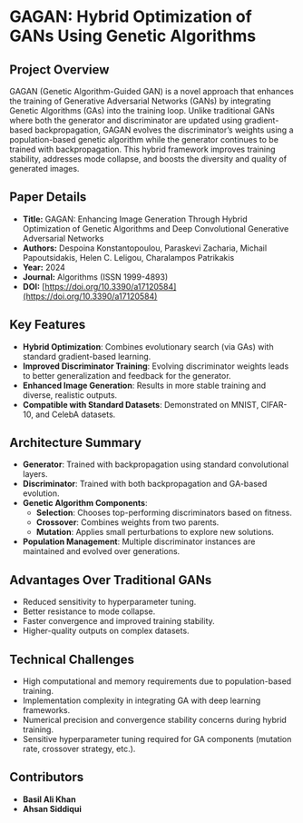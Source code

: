 # GAGAN: Hybrid Optimization of GANs Using Genetic Algorithms

## Project Overview
GAGAN (Genetic Algorithm-Guided GAN) is a novel approach that enhances the training of Generative Adversarial Networks (GANs) by integrating Genetic Algorithms (GAs) into the training loop. Unlike traditional GANs where both the generator and discriminator are updated using gradient-based backpropagation, GAGAN evolves the discriminator’s weights using a population-based genetic algorithm while the generator continues to be trained with backpropagation. This hybrid framework improves training stability, addresses mode collapse, and boosts the diversity and quality of generated images.

## Paper Details
- **Title:** GAGAN: Enhancing Image Generation Through Hybrid Optimization of Genetic Algorithms and Deep Convolutional Generative Adversarial Networks
- **Authors:** Despoina Konstantopoulou, Paraskevi Zacharia, Michail Papoutsidakis, Helen C. Leligou, Charalampos Patrikakis
- **Year:** 2024
- **Journal:** Algorithms (ISSN 1999-4893)
- **DOI:** [https://doi.org/10.3390/a17120584](https://doi.org/10.3390/a17120584)

## Key Features
- **Hybrid Optimization**: Combines evolutionary search (via GAs) with standard gradient-based learning.
- **Improved Discriminator Training**: Evolving discriminator weights leads to better generalization and feedback for the generator.
- **Enhanced Image Generation**: Results in more stable training and diverse, realistic outputs.
- **Compatible with Standard Datasets**: Demonstrated on MNIST, CIFAR-10, and CelebA datasets.

## Architecture Summary
- **Generator**: Trained with backpropagation using standard convolutional layers.
- **Discriminator**: Trained with both backpropagation and GA-based evolution.
- **Genetic Algorithm Components**:
  - **Selection**: Chooses top-performing discriminators based on fitness.
  - **Crossover**: Combines weights from two parents.
  - **Mutation**: Applies small perturbations to explore new solutions.
- **Population Management**: Multiple discriminator instances are maintained and evolved over generations.

## Advantages Over Traditional GANs
- Reduced sensitivity to hyperparameter tuning.
- Better resistance to mode collapse.
- Faster convergence and improved training stability.
- Higher-quality outputs on complex datasets.

## Technical Challenges
- High computational and memory requirements due to population-based training.
- Implementation complexity in integrating GA with deep learning frameworks.
- Numerical precision and convergence stability concerns during hybrid training.
- Sensitive hyperparameter tuning required for GA components (mutation rate, crossover strategy, etc.).

## Contributors
- **Basil Ali Khan**
- **Ahsan Siddiqui**
